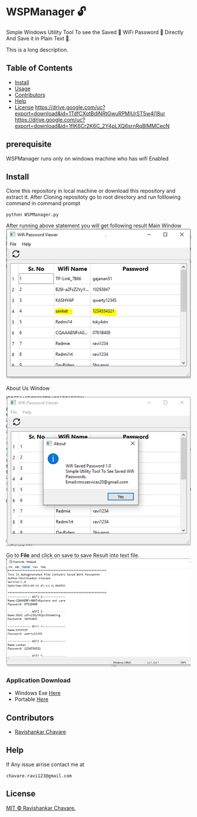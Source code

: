 # WSPManager :unlock:
Simple Windows Utility Tool To see the Saved :satellite: WiFi Password :closed_lock_with_key: Directly And Save it in Plain Text :notebook_with_decorative_cover:.

This is a long description.

## Table of Contents

- [Install](#install)
- [Usage](#usage)
- [Contributors](#Contributors)
- [Help](#Help)
- [License](#license)
https://drive.google.com/uc?export=download&id=1TdfCXqtBdiNRtGwuRPMlUrST5w4j18ur
https://drive.google.com/uc?export=download&id=1fIK6Cr2K6C_2Y4pLXQ6srnRqBlMMCecN

## prerequisite
WSPManager runs only on windows machine who has wifi Enabled

## Install
Clone this repository in local machine or download this repository and extract it.
After Cloning repositoty  go to root directory and run folllowing command in command prompt
```
python WSPManager.py
```
After running above statement you will get following result
Main Window
![Main Window](https://github.com/chavarera/WSPManager/blob/master/Screenshots/MainUI.PNG)

About Us Window

![About Us](https://github.com/chavarera/WSPManager/blob/master/Screenshots/AboutUs.PNG)

Go to **File** and click on save to save Result into text file.
![About Us](https://github.com/chavarera/WSPManager/blob/master/Screenshots/TextFilePassword.PNG)

### Application Download

- Windows Exe [Here]()
- Portable [Here]()


## Contributors
- [Ravishankar Chavare](https://github.com/chavarera)

## Help
If Any issue arrise contact me at
```
chavare.ravi123@gmail.com
```
## License

[MIT © Ravishankar Chavare.](../LICENSE)

